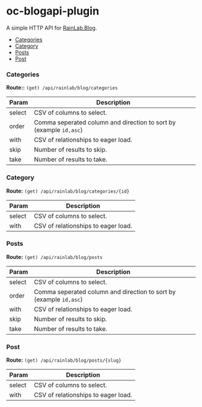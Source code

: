 # oc-blogapi-plugin

A simple HTTP API for [RainLab.Blog](https://github.com/rainlab/blog-plugin).

- [Categories](#categories)
- [Category](#category)
- [Posts](#posts)
- [Post](#post)

<a name="categories"></a>
### Categories

**Route::** `(get) /api/rainlab/blog/categories`

| Param  | Description                                                        |
|--------|--------------------------------------------------------------------|
| select | CSV of columns to select.                                          |
| order  | Comma seperated column and direction to sort by (example `id,asc`) |
| with   | CSV of relationships to eager load.                                |
| skip   | Number of results to skip.                                         |
| take   | Number of results to take.                                         |

<a name="category"></a>
### Category

**Route:** `(get) /api/rainlab/blog/categories/{id}`

| Param  | Description                                                        |
|--------|--------------------------------------------------------------------|
| select | CSV of columns to select.                                          |
| with   | CSV of relationships to eager load.                                |

<a name="posts"></a>
### Posts

**Route:** `(get) /api/rainlab/blog/posts`

| Param  | Description                                                        |
|--------|--------------------------------------------------------------------|
| select | CSV of columns to select.                                          |
| order  | Comma seperated column and direction to sort by (example `id,asc`) |
| with   | CSV of relationships to eager load.                                |
| skip   | Number of results to skip.                                         |
| take   | Number of results to take.                                         |

<a name="post"></a>
### Post

**Route:** `(get) /api/rainlab/blog/posts/{slug}`

| Param  | Description                                                        |
|--------|--------------------------------------------------------------------|
| select | CSV of columns to select.                                          |
| with   | CSV of relationships to eager load.                                |
